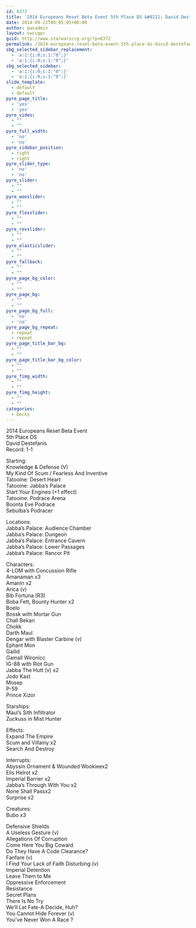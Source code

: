 ```yaml
---
id: 6372
title: '2014 Europeans Reset Beta Event 5th Place DS &#8211; David Destefanis MKOS'
date: 2014-09-21T00:05:05+00:00
author: pwsadmin
layout: swccgpc
guid: http://www.starwarsccg.org/?p=6372
permalink: /2014-europeans-reset-beta-event-5th-place-ds-david-destefanis-mkos/
sbg_selected_sidebar_replacement:
  - 'a:1:{i:0;s:1:"0";}'
  - 'a:1:{i:0;s:1:"0";}'
sbg_selected_sidebar:
  - 'a:1:{i:0;s:1:"0";}'
  - 'a:1:{i:0;s:1:"0";}'
slide_template:
  - default
  - default
pyre_page_title:
  - 'yes'
  - 'yes'
pyre_video:
  - ""
  - ""
pyre_full_width:
  - 'no'
  - 'no'
pyre_sidebar_position:
  - right
  - right
pyre_slider_type:
  - 'no'
  - 'no'
pyre_slider:
  - ""
  - ""
pyre_wooslider:
  - ""
  - ""
pyre_flexslider:
  - ""
  - ""
pyre_revslider:
  - ""
  - ""
pyre_elasticslider:
  - ""
  - ""
pyre_fallback:
  - ""
  - ""
pyre_page_bg_color:
  - ""
  - ""
pyre_page_bg:
  - ""
  - ""
pyre_page_bg_full:
  - 'no'
  - 'no'
pyre_page_bg_repeat:
  - repeat
  - repeat
pyre_page_title_bar_bg:
  - ""
  - ""
pyre_page_title_bar_bg_color:
  - ""
  - ""
pyre_fimg_width:
  - ""
  - ""
pyre_fimg_height:
  - ""
  - ""
categories:
  - Decks
---
```

2014 Europeans Reset Beta Event  
5th Place DS  
David Destefanis  
Record: 1-1

Starting:  
Knowledge & Defense (V)  
My Kind Of Scum / Fearless And Inventive  
Tatooine: Desert Heart  
Tatooine: Jabba&#8217;s Palace  
Start Your Engines (+1 effect)  
Tatooine: Podrace Arena  
Boonta Eve Podrace  
Sebulba&#8217;s Podracer

Locations:  
Jabba&#8217;s Palace: Audience Chamber  
Jabba&#8217;s Palace: Dungeon  
Jabba&#8217;s Palace: Entrance Cavern  
Jabba&#8217;s Palace: Lower Passages  
Jabba&#8217;s Palace: Rancor Pit

Characters:  
4-LOM with Concussion Rifle  
Amanaman x3  
Amanin x2  
Arica (v)  
Bib Fortuna (R3)  
Boba Fett, Bounty Hunter x2  
Boelo  
Bossk with Mortar Gun  
Chall Bekan  
Chokk  
Darth Maul  
Dengar with Blaster Carbine (v)  
Ephant Mon  
Gailid  
Gamall Wironicc  
IG-88 with Riot Gun  
Jabba The Hutt (v) x2  
Jodo Kast  
Mosep  
P-59  
Prince Xizor

Starships:  
Maul&#8217;s Sith Infiltrator  
Zuckuss in Mist Hunter

Effects:  
Expand The Empire  
Scum and Villainy x2  
Search And Destroy

Interrupts:  
Abyssin Ornament & Wounded Wookieex2  
Elis Helrot x2  
Imperial Barrier x2  
Jabba&#8217;s Through With You x2  
None Shall Passx2  
Surprise x2

Creatures:  
Bubo x3

Defensive Shields  
A Useless Gesture (v)  
Allegations Of Corruption  
Come Here You Big Coward  
Do They Have A Code Clearance?  
Fanfare (v)  
I Find Your Lack of Faith Disturbing (v)  
Imperial Detention  
Leave Them to Me  
Oppressive Enforcement  
Resistance  
Secret Plans  
There Is No Try  
We&#8217;ll Let Fate-A Decide, Huh?  
You Cannot Hide Forever (v)  
You&#8217;ve Never Won A Race ?